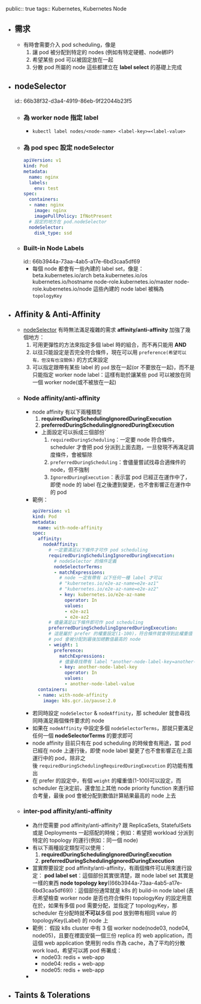 public:: true
tags:: Kubernetes, Kubernetes Node

- ## 需求
	- 有時會需要介入 pod scheduling，像是
	  1. 讓 pod 被分配到特定的 nodes (例如有特定硬體、node綁IP)
	  2. 希望某些 pod 可以被固定放在一起
	  3. 分散 pod 所屬的 node
	  這些都建立在 **label select** 的基礎上完成
- ## nodeSelector
  id:: 66b38f32-d3a4-4919-86eb-9f22044b23f5
	- ### 為 worker node 指定 label
		- ```shell
		  kubectl label nodes/<node-name> <label-key>=<label-value>
		  ```
	- ### 為 pod spec 設定 nodeSelector
	  ```yaml
	  apiVersion: v1
	  kind: Pod
	  metadata:
	    name: nginx
	    labels:
	      env: test
	  spec:
	    containers:
	    - name: nginx
	      image: nginx
	      imagePullPolicy: IfNotPresent
	    # 設定的地方在 pod.nodeSelector
	    nodeSelector:
	      disk_type: ssd
	  ```
	- ### Built-in Node Labels
	  id:: 66b3944a-73aa-4ab5-a17e-6bd3caa5df69
		- 每個 node 都會有一些內建的 label set，像是：
		  beta.kubernetes.io/arch
		  beta.kubernetes.io/os
		  kubernetes.io/hostname
		  node-role.kubernetes.io/master
		  node-role.kubernetes.io/node
		  這些內建的 node label 被稱為 `topologyKey`
- ## Affinity & Anti-Affinity
	- [nodeSelector](((66b38f32-d3a4-4919-86eb-9f22044b23f5))) 有時無法滿足複雜的需求
	  **affinity/anti-affinity** 加強了幾個地方：
	  1. 可用更彈性的方法來指定多個 label 時的組合，而不再只能用 **AND**
	  2. 以往只能設定是否完全符合條件，現在可以用 `preference(希望可以有，但沒有也沒關係)` 的方式來設定
	  3. 可以指定跟帶有某些 label 的 `pod` 放在一起(or 不要放在一起)，而不是只能指定 worker node label：這樣有助於讓某些 pod 可以被放在同一個 worker node(或不被放在一起)
	- ### Node affinity/anti-affinity
		- node affinity 有以下兩種類型
		  1. **requiredDuringSchedulingIgnoredDuringExecution**
		  2. **preferredDuringSchedulingIgnoredDuringExecution**
			- 上面設定可以拆成三個部份`
			  1. `requiredDuringScheduling`：一定要 node 符合條件，scheduler 才會把 pod 分派到上面去跑，一旦發現不再滿足調度條件，會被驅除
			  2. `preferredDuringScheduling`：會儘量嘗試找尋合適條件的 node，但不強制
			  3. `IgnoredDuringExecution`：表示當 pod 已經正在運作中了，即使 node 的 label 在之後遭到變更，也不會影響正在運作中的 pod
		- 範例：
		  ```yaml
		  apiVersion: v1
		  kind: Pod
		  metadata:
		    name: with-node-affinity
		  spec:
		    affinity:
		      nodeAffinity:
		        # 一定要滿足以下條件才可作 pod scheduling
		        requiredDuringSchedulingIgnoredDuringExecution:
		          # nodeSelector 的條件定義
		          nodeSelectorTerms:
		          - matchExpressions:
		            # node 一定有帶有 以下任何一種 label 才可以
		            # "kubernetes.io/e2e-az-name=e2e-az1"
		            # "kubernetes.io/e2e-az-name=e2e-az2"
		            - key: kubernetes.io/e2e-az-name
		              operator: In
		              values:
		              - e2e-az1
		              - e2e-az2
		        # 儘量滿足以下條件即可作 pod scheduling
		        preferredDuringSchedulingIgnoredDuringExecution:
		        # 這是屬於 prefer 的權重設定(1-100)，符合條件就會得到此權重值
		        # pod 會被分配到最後加總數值最高的 node
		        - weight: 1
		          preference:
		            matchExpressions:
		            # 儘量尋找帶有 label "another-node-label-key=another-node-label-value" 的 node
		            - key: another-node-label-key
		              operator: In
		              values:
		              - another-node-label-value
		    containers:
		    - name: with-node-affinity
		      image: k8s.gcr.io/pause:2.0
		  ```
		- 若同時設定 `nodeSelector` & `nodeAffinity`，那 scheduler 就會尋找同時滿足兩個條件要求的 node
		- 如果在 `nodeAffinity` 中設定多個 `nodeSelectorTerms`，那就只要滿足任何一個 **nodeSelectorTerms** 的要求即可
		- node affinity 目前只有在 pod scheduling 的時候會有用途，當 pod 已經在 node 上運行後，即使 node label 變更了也不會影響正在上面運行中的 pod，除非之後 `requiredDuringSchedulingRequiredDuringExecution` 的功能有推出
		- 在 prefer 的設定中，有個 `weight` 的權重值(1-100)可以設定，而 scheduler 在決定前，還會加上其他 node priority function 來進行綜合考量，最後 pod 會被分配到數值計算結果最高的 node 上去
	- ### inter-pod affinity/anti-affinity
		- 為什麼需要 pod affinity/anti-affinity?
		  跟 ReplicaSets, StatefulSets 或是 Deployments 一起搭配的時候；例如：希望把 workload 分派到特定的 topology 的運行(例如：同一個 node)
		- 有以下兩種設定類型可以使用：
		  1. **requiredDuringSchedulingIgnoredDuringExecution**
		  2. **preferredDuringSchedulingIgnoredDuringExecution**
		- 當實際要設定 pod affinity/anti-affinity，有兩個條件可以用來進行設定：
		  **pod label set**：這個部份其實很清楚，跟 node label set 其實是一樣的東西
		  **node topology key**((66b3944a-73aa-4ab5-a17e-6bd3caa5df69))：這個部份通常就是 k8s 的 build-in node label (表示希望檢查 worker node 是否也符合條件)
		  topologyKey 的設定用意在於，如果有多個 pod 需要分配，並指定了 topologyKey，那 scheduler 在分配時就**不可以**多個 pod 放到帶有相同 value 的topologyKey(Label) 的 node 上
		- 範例：
		  假設 k8s cluster 中有 3 個 worker node(node03, node04, node05)，且要在裡面安裝一個三份 replica 的 web application，而這個 web application 使用到 redis 作為 cache，為了平均的分散 work load，希望可以將 pod 佈署成：
		  - node03: redis + web-app
		  - node04: redis + web-app
		  - node05: redis + web-app
		-
- ## Taints & Tolerations